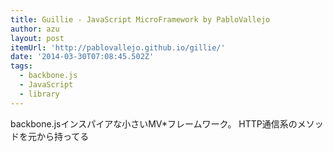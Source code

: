 ```yaml
---
title: Guillie - JavaScript MicroFramework by PabloVallejo
author: azu
layout: post
itemUrl: 'http://pablovallejo.github.io/gillie/'
date: '2014-03-30T07:08:45.502Z'
tags:
  - backbone.js
  - JavaScript
  - library
---
```

backbone.jsインスパイアな小さいMV*フレームワーク。 HTTP通信系のメソッドを元から持ってる
